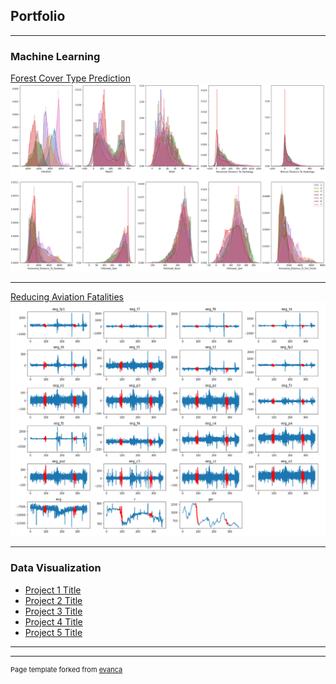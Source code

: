 ## Portfolio

---

### Machine Learning 

[Forest Cover Type Prediction](/https://hanhdao95.github.io/html/forest-prediction-final.html)
<img src="images/forest.png?raw=true"/>

---
[Reducing Aviation Fatalities](https://www.kaggle.com/hanhdao123/reducing-aviation-fatalities)
<img src="images/pilot.png?raw=true"/>

---

### Data Visualization

- [Project 1 Title](http://example.com/)
- [Project 2 Title](http://example.com/)
- [Project 3 Title](http://example.com/)
- [Project 4 Title](http://example.com/)
- [Project 5 Title](http://example.com/)

---




---
<p style="font-size:11px">Page template forked from <a href="https://github.com/evanca/quick-portfolio">evanca</a></p>
<!-- Remove above link if you don't want to attibute -->
